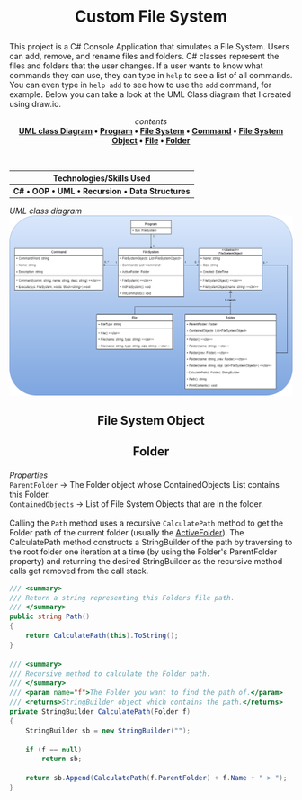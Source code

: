 # <p align="center">Custom File System</p>
This project is a C# Console Application that simulates a File System.  Users can add, remove, and rename files and folders.  C# classes represent the files and folders that the user changes.  If a user wants to know what commands they can use, they can type in `help` to see a list of all commands.  You can even type in `help add` to see how to use the `add` command, for example.  Below you can take a look at the UML Class diagram that I created using draw.io.


<div align="center" width="300px">

<span>*contents*</span>
<br>
**[UML class Diagram](#uml-class-diagram) • [Program](#Program) • [File System](#file-system) • [Command](#command) • [File System Object](#fso) • [File](#file) • [Folder](#folder)**

</div>

<br>

<div align="center">

| **<div align="center">Technologies/Skills Used</div>** |
| --- |
| **C# • OOP • UML • Recursion • Data Structures** |

</div>

*UML class diagram*
<img src="./FileSystem/documents/class_diagram.png" name="uml-class-diagram">

## **<p align="center">File System Object</p>**






## **<p align="center" name="folder">Folder</p>**
*Properties*<br>
<span name="test">`ParentFolder`</span> → The Folder object whose ContainedObjects List contains this Folder.<br>
`ContainedObjects` → List of File System Objects that are in the folder.<br><br>
Calling the `Path` method uses a recursive `CalculatePath` method to get the Folder path of the current folder (usually the [ActiveFolder](#test)).  The CalculatePath method constructs a StringBuilder of the path by traversing to the root folder one iteration at a time (by using the Folder's ParentFolder property) and returning the desired StringBuilder as the recursive method calls get removed from the call stack.
```csharp
/// <summary>
/// Return a string representing this Folders file path.
/// </summary>
public string Path()
{
    return CalculatePath(this).ToString();
}

/// <summary>
/// Recursive method to calculate the Folder path.
/// </summary>
/// <param name="f">The Folder you want to find the path of.</param>
/// <returns>StringBuilder object which contains the path.</returns>
private StringBuilder CalculatePath(Folder f)
{
    StringBuilder sb = new StringBuilder("");

    if (f == null)
        return sb;

    return sb.Append(CalculatePath(f.ParentFolder) + f.Name + " > ");
}
```
